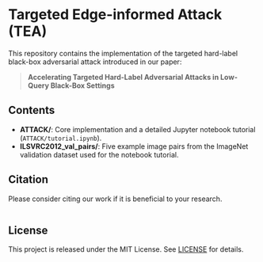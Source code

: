 # Targeted Edge-informed Attack (TEA)

This repository contains the implementation of the targeted hard-label black-box adversarial attack introduced in our paper:

> **Accelerating Targeted Hard-Label Adversarial Attacks in Low-Query Black-Box Settings**

## Contents

* **ATTACK/**: Core implementation and a detailed Jupyter notebook tutorial (`ATTACK/tutorial.ipynb`).
* **ILSVRC2012\_val\_pairs/**: Five example image pairs from the ImageNet validation dataset used for the notebook tutorial.

## Citation

Please consider citing our work if it is beneficial to your research. 

```bibtex

```

## License

This project is released under the MIT License. See [LICENSE](LICENSE) for details.
